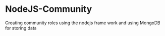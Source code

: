 # NodeJS-Community
Creating community roles using the nodejs frame work and using MongoDB for storing data
